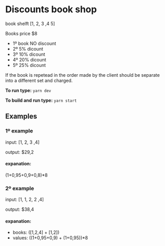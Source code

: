 # Discounts book shop

book shelft [1, 2, 3 ,4  5]

Books price $8

- 1º book NO discount
- 2º 5% dicount
- 3º 10% dicount
- 4º 20% dicount
- 5º 25% dicount

If the book is repetead in the order made by the client should be separate into a different set and charged.

**To run type:** `yarn dev`

**To build and run type:** `yarn start`

## Examples

### 1º example

input: [1, 2, 3 ,4]

output: $29,2
#### expanation:
(1+0,95+0,9+0,8)*8

### 2º example
input: [1, 1, 2, 2 ,4]

output: $38,4

#### expanation:
- books:  ([1,2,4] + [1,2])
- values: ((1+0,95+0,9) + (1+0,95))*8
